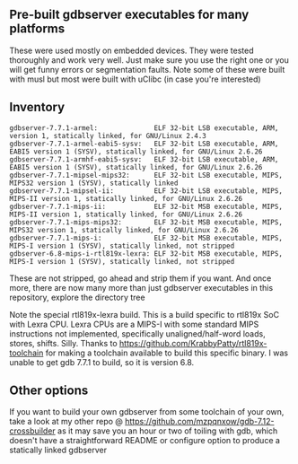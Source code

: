 ## Pre-built gdbserver executables for many platforms

These were used mostly on embedded devices. They were tested thoroughly and work very well. Just make sure you use the right one or you will get funny errors or segmentation faults. Note some of these were built with musl but most were built with uClibc (in case you're interested)

## Inventory

```
gdbserver-7.7.1-armel:              ELF 32-bit LSB executable, ARM, version 1, statically linked, for GNU/Linux 2.4.3
gdbserver-7.7.1-armel-eabi5-sysv:   ELF 32-bit LSB executable, ARM, EABI5 version 1 (SYSV), statically linked, for GNU/Linux 2.6.26
gdbserver-7.7.1-armhf-eabi5-sysv:   ELF 32-bit LSB executable, ARM, EABI5 version 1 (SYSV), statically linked, for GNU/Linux 2.6.26
gdbserver-7.7.1-mipsel-mips32:      ELF 32-bit LSB executable, MIPS, MIPS32 version 1 (SYSV), statically linked
gdbserver-7.7.1-mipsel-ii:          ELF 32-bit LSB executable, MIPS, MIPS-II version 1, statically linked, for GNU/Linux 2.6.26
gdbserver-7.7.1-mips-ii:            ELF 32-bit MSB executable, MIPS, MIPS-II version 1, statically linked, for GNU/Linux 2.6.26
gdbserver-7.7.1-mips-mips32:        ELF 32-bit MSB executable, MIPS, MIPS32 version 1, statically linked, for GNU/Linux 2.6.26
gdbserver-7.7.1-mips-i:             ELF 32-bit MSB executable, MIPS, MIPS-I version 1 (SYSV), statically linked, not stripped
gdbserver-6.8-mips-i-rtl819x-lexra: ELF 32-bit MSB executable, MIPS, MIPS-I version 1 (SYSV), statically linked, not stripped

```

These are not stripped, go ahead and strip them if you want. And once more, there are now many more than just gdbserver executables in this repository, explore the directory tree

Note the special rtl819x-lexra build. This is a build specific to rtl819x SoC with Lexra CPU. Lexra CPUs are a MIPS-I with some standard MIPS instructions not implemented, specifically unaligned/half-word loads, stores, shifts. Silly. Thanks to https://github.com/KrabbyPatty/rtl819x-toolchain for making a toolchain available to build this specific binary. I was unable to get gdb 7.7.1 to build, so it is version 6.8.

## Other options

If you want to build your own gdbserver from some toolchain of your own, take a look at my other repo @ https://github.com/mzpqnxow/gdb-7.12-crossbuilder as it may save you an hour or two of toiling with gdb, which doesn't have a straightforward README or configure option to produce a statically linked gdbserver
